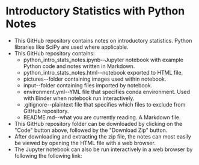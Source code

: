 # Introductory Statistics with Python Notes

- This GitHub repository contains notes on introductory statistics.  Python libraries like SciPy are used where applicable.
- This GitHub repository contains: 
    - python_intro_stats_notes.ipynb--Jupyter notebook with example Python code and notes written in Markdown.
    - python_intro_stats_notes.html--notebook exported to HTML file.
    - pictures--folder containing images used within notebook.
    - input--folder containing files imported by notebook.
    - environment.yml--YML file that specifies conda environment.  Used with Binder when notebook run interactively.
    - .gitignore--plaintext file that specifies which files to exclude from GitHub repository.
    - README.md--what you are currently reading.  A Markdown file.
- This GitHub repository folder can be downloaded by clicking on the "Code" button above, followed by the "Download Zip" button.
- After downloading and extracting the zip file, the notes can most easily be viewed by opening the HTML file with a web browser.
- The Jupyter notebook can also be run interactively in a web browser by following the following link: